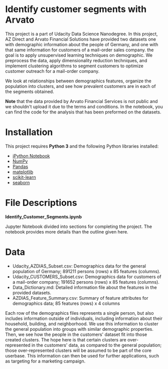 # Identify customer segments with Arvato

This project is a part of Udacity Data Science Nanodegree. In this project, AZ Direct and Arvato Financial Solutions have provided two datasets one with demographic information about the people of Germany, and one with that same information for customers of a mail-order sales company. the goal is to apply unsupervised learning techniques on demographic. We preprocess the data, apply dimensionality reduction techniques, and implement clustering algorithms to segment customers to optimize customer outreach for a mail-order company.

We look at relationships between demographics features, organize the population into clusters, and see how prevalent customers are in each of the segments obtained.

**Note** that the data provided by Arvato Financial Services is not public and we shouldn't upload it due to the terms and conditions. In the notebook, you can find the code for the analysis that has been preformed on the datasets. 


# Installation

This project requires **Python 3** and the following Python libraries installed:
- [iPython Notebook](http://ipython.org/notebook.html)
- [NumPy](http://www.numpy.org/)
- [Pandas](http://pandas.pydata.org)
- [matplotlib](http://matplotlib.org/)
- [scikit-learn](http://scikit-learn.org/stable/)
- [seaborn](https://seaborn.pydata.org)

# File Descriptions

**Identify_Customer_Segments.ipynb**

Jupyter Notebook divided into sections for completing the project. The notebook provides more details than the outline given here.


# Data

* Udacity_AZDIAS_Subset.csv: Demographics data for the general population of Germany; 891211 persons (rows) x 85 features (columns).
* Udacity_CUSTOMERS_Subset.csv: Demographics data for customers of a mail-order company; 191652 persons (rows) x 85 features (columns).
* Data_Dictionary.md: Detailed information file about the features in the provided datasets.
* AZDIAS_Feature_Summary.csv: Summary of feature attributes for demographics data; 85 features (rows) x 4 columns

Each row of the demographics files represents a single person, but also includes information outside of individuals, including information about their household, building, and neighborhood. We use this information to cluster the general population into groups with similar demographic properties. Then, we see how the people in the customers' dataset fit into those created clusters. The hope here is that certain clusters are over-represented in the customers' data, as compared to the general population; those over-represented clusters will be assumed to be part of the core userbase. This information can then be used for further applications, such as targeting for a marketing campaign.
